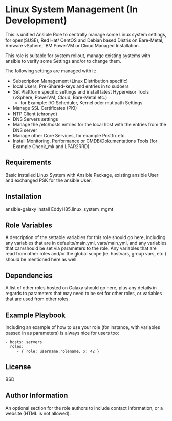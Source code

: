 Linux System Management (In Development)
=========

This is unified Ansible Role to centrally manage some Linux system settings, for open(SUSE), Red Hat/ CentOS and Debian based Distris on Bare-Metal, Vmware vSphere, IBM PowerVM or Cloud Managed Installation.

This role is suitable for system rollout, manage existing systems with ansible to verify some Settings and/or to change them.

The following settings are managed with it:
- Subscription Management (Linux Distribution specific)
- local Users, Pre-Shared-keys and entries in to sudoers
- Set Plattform specific settings and install latest Hypervisor Tools (vSphere, PowerVM, Cloud, Bare-Metal etc.)
    - for Example: I/O Scheduler, Kernel oder mutipath Settings
- Manage SSL Certificates (PKI)
- NTP Client (chronyd)
- DNS Servers settings
- Manage the /etc/hosts entries for the local host with the entries from the DNS server
- Manage other Core Services, for example Postfix etc.
- Install Monitoring, Performance or CMDB/Dokumentations Tools (for Example Check_mk and LPAR2RRD)

Requirements
------------

Basic installed Linux System with Ansible Package, existing ansible User and exchanged PSK for the ansible User.

Installation
------------

ansible-galaxy install EddyH85.linux_system_mgmt

Role Variables
--------------

A description of the settable variables for this role should go here, including any variables that are in defaults/main.yml, vars/main.yml, and any variables that can/should be set via parameters to the role. Any variables that are read from other roles and/or the global scope (ie. hostvars, group vars, etc.) should be mentioned here as well.

Dependencies
------------

A list of other roles hosted on Galaxy should go here, plus any details in regards to parameters that may need to be set for other roles, or variables that are used from other roles.

Example Playbook
----------------

Including an example of how to use your role (for instance, with variables passed in as parameters) is always nice for users too:

    - hosts: servers
      roles:
         - { role: username.rolename, x: 42 }

License
-------

BSD

Author Information
------------------

An optional section for the role authors to include contact information, or a website (HTML is not allowed).
